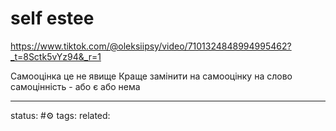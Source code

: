 # self estee
https://www.tiktok.com/@oleksiipsy/video/7101324848994995462?_t=8Sctk5vYz94&_r=1

Самооцінка це не явище
Краще замінити на самооцінку на слово самоцінність - або є або нема


---
status: #⚙️ 
tags: 
related: 
